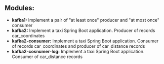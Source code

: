 ## Modules:
- **kafka1:** Implement a pair of "at least once" producer and  "at most once" consumer
- **kafka2:** Implement a taxi Spring Boot application. Producer of records car_coordinates
- **kafka2-consumer:** Implement a taxi Spring Boot application. Consumer of records car_coordinates and producer of car_distance records
- **kafka2-cosnumer-log:** Implement a taxi Spring Boot application. Consumer of car_distance records
